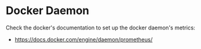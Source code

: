 # Docker Daemon

Check the docker's documentation to set up the docker daemon's metrics:

- https://docs.docker.com/engine/daemon/prometheus/